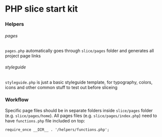 # PHP slice start kit

### Helpers
 
###### pages
 ```pages.php``` automatically goes through ```slice/pages``` folder and generates all project page links 
 
 
 
###### styleguide
 ```styleguide.php``` is just a basic styleguide template, for typography, colors, icons and other common stuff to test out before sliceing


### Workflow
Specific page files should be in separate folders inside ```slice/pages``` folder (e.g. ```slice/pages/home```). All pages files (e.g. ```slice/pages/index.php```) need to have ```functions.php``` file included on top:
 
 ```html
 require_once __DIR__ . '/helpers/functions.php';
 ```
